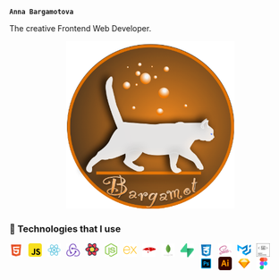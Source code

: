 **`Anna Bargamotova`**

The creative Frontend Web Developer.
<div align="center">
<!-- ![logo](/logo/Cat_logo.png) -->
  <img src="/logo/Cat_logo.png" width="300" height="300"/>
</div>


### 🧰 Technologies that I use 


  <img align="left" alt="sign" width="24" style="padding-right:10px" src="/icons/html.svg" title="html"/>
  <img align="left" alt="sign" width="24" style="padding-right:10px" src="/icons/javascript.svg" title="JavaScript"/>
  <img align="left" alt="sign" width="24" style="padding-right:10px" src="/icons/react.svg" title="React"/>
  <img align="left" alt="sign" width="24" style="padding-right:10px" src="/icons/redux.svg" title="Redux"/>
  <img align="left" alt="sign" width="24" style="padding-right:10px" src="/icons/react-query.svg" title="React-Query"/>
  

  <img align="left" alt="sign" width="24" style="padding-right:10px" src="/icons/nodejs.svg" title="NodeJs"/>
  <img align="left" alt="sign" width="24" style="padding-right:10px" src="/icons/express.svg" title="Express Js"/>
  <img align="left" alt="sign" width="24" style="padding-right:10px" src="/icons/mongoose.svg" title="Mongoose"/>
  <img align="left" alt="sign" width="24" style="padding-right:10px" src="/icons/mongo.svg" title="Mongo DB"/>
  <img align="left" alt="sign" width="24" style="padding-right:10px" src="/icons/supabase.svg" title="Supabase"/>
  

  <img align="left" alt="sign" width="24" style="padding-right:10px" src="/icons/css.svg" title="CSS"/>
  <img align="left" alt="sign" width="24" style="padding-right:10px" src="/icons/sass.svg" title="SCSS"/>
  <img align="left" alt="sign" width="24" style="padding-right:10px" src="/icons/materialui.svg" title="MaterialUI"/>
  <img align="left" alt="sign" width="24" style="padding-right:10px" src="/icons/styled.svg" title="Styled-Component"/>
  

  <img align="left" alt="sign" width="24" style="padding-right:10px" src="/icons/photoshop.svg" title="Photoshop"/>
  <img align="left" alt="sign" width="24" style="padding-right:10px" src="/icons/adobe.svg" title="Illustrator"/>
  <img align="left" alt="sign" width="24" style="padding-right:10px" src="/icons/sketch.svg" title="Sketch"/>
  <img align="left" alt="sign" width="24" style="padding-right:10px" src="/icons/figma.svg" title="Figma"/>
<br/>
<!--
**Bargamotova/Bargamotova** is a ✨ _special_ ✨ repository because its `README.md` (this file) appears on your GitHub profile.

Here are some ideas to get you started:

- 🔭 I’m currently working on ...
- 🌱 I’m currently learning ...
- 👯 I’m looking to collaborate on ...
- 🤔 I’m looking for help with ...
- 💬 Ask me about ...
- 📫 How to reach me: ...
- 😄 Pronouns: ...
- ⚡ Fun fact: ...
-->
